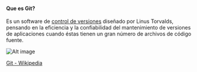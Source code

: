 #### Que es Git?

<i class="fa fa-git fa-4x"></i>

Es un software de [control de versiones](https://es.wikipedia.org/wiki/Control_de_versiones) diseñado por Linus Torvalds, pensando en la eficiencia y la confiabilidad del mantenimiento de versiones de aplicaciones cuando éstas tienen un gran número de archivos de código fuente.

![Alt image](versioning-witouth-git.jpg)


[Git - Wikipedia](https://es.wikipedia.org/wiki/Git)